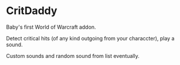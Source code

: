 # CritDaddy

Baby's first World of Warcraft addon.

Detect critical hits (of any kind outgoing from your characcter), play a sound.


Custom sounds and random sound from list eventually.